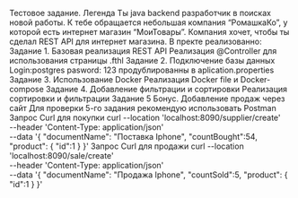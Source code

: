 Тестовое задание.
Легенда
Ты java backend разработчик в поисках новой работы. К тебе обращается небольшая компания “РомашкаКо”, у которой есть интернет магазин “МоиТовары”. Компания хочет, чтобы ты сделал REST API для интернет магазина.
В пректе реализованно:
Задание 1. Базовая реализация REST API
Реализация @Controller для использования страницы .fthl
Задание 2. Подключение базы данных
Login:postgres
pasword: 123
продублированны в aplication.properties
Задание 3. Использование Docker
Реализация Docker file и Docker-compose
Задание 4. Добавление фильтрации и сортировки
Реализация сортировки и фильтрации
Задание 5 Бонус. Добавление продаж через сайт
Для проверки 5-го задания рекомендую использовать Postman
Запрос Curl для покупки
curl --location 'localhost:8090/supplier/create' \
--header 'Content-Type: application/json' \
--data '{
    "documentName": "Поставка Iphone",
    "countBought":54,
    "product": 
    {
        "id":1
    }
}'
Запрос  Curl для продажи
curl --location 'localhost:8090/sale/create' \
--header 'Content-Type: application/json' \
--data '{
    "documentName": "Продажа Iphone",
    "countSold":5,
    "product": 
    {
        "id":1
    }
}'

